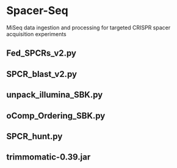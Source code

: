 # Spacer-Seq
MiSeq data ingestion and processing for targeted CRISPR spacer acquisition experiments

## Fed_SPCRs_v2.py

## SPCR_blast_v2.py

## unpack_illumina_SBK.py

## oComp_Ordering_SBK.py

## SPCR_hunt.py

## trimmomatic-0.39.jar
